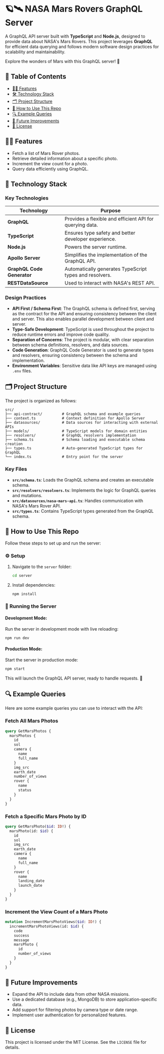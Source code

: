 # 🪐🛰️ NASA Mars Rovers GraphQL Server

A GraphQL API server built with **TypeScript** and **Node.js**, designed to provide data about NASA's Mars Rovers. This project leverages **GraphQL** for efficient data querying and follows modern software design practices for scalability and maintainability.

Explore the wonders of Mars with this GraphQL server! 🔭

## 📑 Table of Contents
- [🧑‍💻  Features](#-features)
- [🛠️ Technology Stack](#️-technology-stack)
- [🗂️ Project Structure](#-project-structure)
- [📖 How to Use This Repo](#-how-to-use-this-repo)
- [🔍 Example Queries](#-example-queries)
- [🚀 Future Improvements](#-future-improvements)
- [📜 License](#-license)

## 🧑‍💻 Features
- Fetch a list of Mars Rover photos.
- Retrieve detailed information about a specific photo.
- Increment the view count for a photo.
- Query data efficiently using GraphQL.

## 🎨 Technology Stack

### Key Technologies
| Technology       | Purpose                                                                 |
|------------------|-------------------------------------------------------------------------|
| **GraphQL**      | Provides a flexible and efficient API for querying data.               |
| **TypeScript**   | Ensures type safety and better developer experience.                   |
| **Node.js**      | Powers the server runtime.                                             |
| **Apollo Server**| Simplifies the implementation of the GraphQL API.                      |
| **GraphQL Code Generator** | Automatically generates TypeScript types and resolvers.      |
| **RESTDataSource** | Used to interact with NASA's REST API.                                |

### Design Practices
- **API First / Schema First**: The GraphQL schema is defined first, serving as the contract for the API and ensuring consistency between the client and server. This also enables parallel development between client and server.
- **Type-Safe Development**: TypeScript is used throughout the project to reduce runtime errors and improve code quality.
- **Separation of Concerns**: The project is modular, with clear separation between schema definitions, resolvers, and data sources.
- **Code Generation**: GraphQL Code Generator is used to generate types and resolvers, ensuring consistency between the schema and implementation.
- **Environment Variables**: Sensitive data like API keys are managed using `.env` files.

## 🗂️ Project Structure

The project is organized as follows:

```
src/
├── api-contract/         # GraphQL schema and example queries
├── context.ts            # Context definition for Apollo Server
├── datasources/          # Data sources for interacting with external APIs
├── models/               # TypeScript models for domain entities
├── resolvers/            # GraphQL resolvers implementation
├── schema.ts             # Schema loading and executable schema creation
├── types.ts              # Auto-generated TypeScript types for GraphQL
└── index.ts              # Entry point for the server
```

### Key Files
- **`src/schema.ts`**: Loads the GraphQL schema and creates an executable schema.
- **`src/resolvers/resolvers.ts`**: Implements the logic for GraphQL queries and mutations.
- **`src/datasources/nasa-mars-api.ts`**: Handles communication with NASA's Mars Rover API.
- **`src/types.ts`**: Contains TypeScript types generated from the GraphQL schema.

## 📖 How to Use This Repo

Follow these steps to set up and run the server:

### ⚙️ Setup

1. Navigate to the `server` folder:
   ```sh
   cd server
   ```
2. Install dependencies:
   ```sh
   npm install
   ```

### 🚀 Running the Server

#### Development Mode:
Run the server in development mode with live reloading:
   ```sh
   npm run dev
   ```

#### Production Mode:
Start the server in production mode:
   ```sh
   npm start
   ```

This will launch the GraphQL API server, ready to handle requests. 🚀

## 🔍 Example Queries

Here are some example queries you can use to interact with the API:

### Fetch All Mars Photos
```graphql
query GetMarsPhotos {
  marsPhotos {
    id
    sol
    camera {
      name
      full_name
    }
    img_src
    earth_date
    number_of_views
    rover {
      name
      status
    }
  }
}
```

### Fetch a Specific Mars Photo by ID
```graphql
query GetMarsPhoto($id: ID!) {
  marsPhoto(id: $id) {
    id
    sol
    img_src
    earth_date
    camera {
      name
      full_name
    }
    rover {
      name
      landing_date
      launch_date
    }
  }
}
```

### Increment the View Count of a Mars Photo
```graphql
mutation IncrementMarsPhotoViews($id: ID!) {
  incrementMarsPhotoViews(id: $id) {
    code
    success
    message
    marsPhoto {
      id
      number_of_views
    }
  }
}
```

## 🔮 Future Improvements
- Expand the API to include data from other NASA missions.
- Use a dedicated database (e.g., MongoDB) to store application-specific data.
- Add support for filtering photos by camera type or date range.
- Implement user authentication for personalized features.

## 📜 License

This project is licensed under the MIT License. See the `LICENSE` file for details.